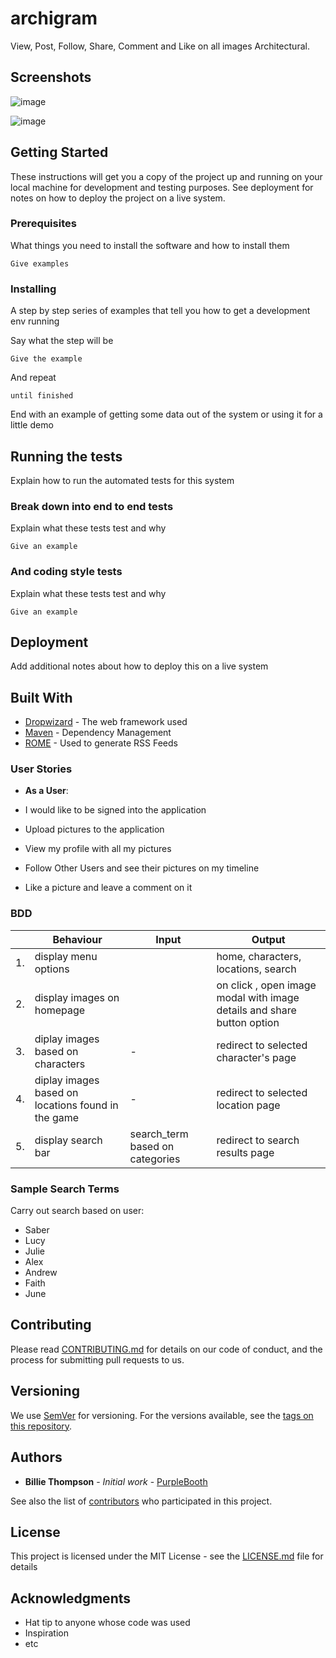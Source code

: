 # archigram

View, Post, Follow, Share, Comment and Like on all images Architectural.

## Screenshots

![image](https://github.com/tc-mwangi/shutterbugg-Django/blob/master/static/screenshots/screencapture-figma-proto-YY7ptjpqnZURS5wsZkVD1I4M-Untitled-2019-03-05-07_48_20%20copy.png)

![image](https://github.com/tc-mwangi/shutterbugg-Django/blob/master/static/screenshots/screencapture-figma-proto-YY7ptjpqnZURS5wsZkVD1I4M-Untitled-2019-03-05-07_51_51%20copy.png)

## Getting Started

These instructions will get you a copy of the project up and running on your local machine for development and testing purposes. See deployment for notes on how to deploy the project on a live system.

### Prerequisites

What things you need to install the software and how to install them

```
Give examples
```

### Installing

A step by step series of examples that tell you how to get a development env running

Say what the step will be

```
Give the example
```

And repeat

```
until finished
```

End with an example of getting some data out of the system or using it for a little demo

## Running the tests

Explain how to run the automated tests for this system

### Break down into end to end tests

Explain what these tests test and why

```
Give an example
```

### And coding style tests

Explain what these tests test and why

```
Give an example
```

## Deployment

Add additional notes about how to deploy this on a live system

## Built With

* [Dropwizard](http://www.dropwizard.io/1.0.2/docs/) - The web framework used
* [Maven](https://maven.apache.org/) - Dependency Management
* [ROME](https://rometools.github.io/rome/) - Used to generate RSS Feeds

### User Stories

* **As a User**:

* I would like to be signed into the application
* Upload pictures to the application
* View my profile with all my pictures
* Follow Other Users and see their pictures on my timeline
* Like a picture and leave a comment on it

### BDD
|     | Behaviour    |          Input                | Output    | 
|--- | ---         |     ---      |          --- |
|  1. | display menu options |     | home, characters, locations, search      |
|  2. | display images on homepage |    | on click , open image modal  with image details and share button option  |
|  3. | diplay images based on characters  |  -  |  redirect to selected character's page  |
|  4. | diplay images based on locations found in the game  |  -  |  redirect to selected location page  |
|  5. | display search bar |  search_term based on categories  | redirect to search results page |

### Sample Search Terms
Carry out search based on user:
* Saber
* Lucy
* Julie
* Alex
* Andrew
* Faith
* June

## Contributing

Please read [CONTRIBUTING.md](https://gist.github.com/PurpleBooth/b24679402957c63ec426) for details on our code of conduct, and the process for submitting pull requests to us.

## Versioning

We use [SemVer](http://semver.org/) for versioning. For the versions available, see the [tags on this repository](https://github.com/your/project/tags). 

## Authors

* **Billie Thompson** - *Initial work* - [PurpleBooth](https://github.com/PurpleBooth)

See also the list of [contributors](https://github.com/your/project/contributors) who participated in this project.

## License

This project is licensed under the MIT License - see the [LICENSE.md](LICENSE.md) file for details

## Acknowledgments

* Hat tip to anyone whose code was used
* Inspiration
* etc
